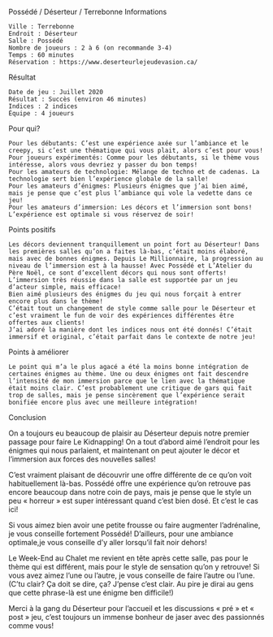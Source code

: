 
Possédé / Déserteur / Terrebonne
Informations

    Ville : Terrebonne
    Endroit : Déserteur
    Salle : Possédé
    Nombre de joueurs : 2 à 6 (on recommande 3-4)
    Temps : 60 minutes
    Réservation : https://www.deserteurlejeudevasion.ca/

 
Résultat

    Date de jeu : Juillet 2020
    Résultat : Succès (environ 46 minutes)
    Indices : 2 indices
    Équipe : 4 joueurs

Pour qui?

    Pour les débutants: C’est une expérience axée sur l’ambiance et le creepy, si c’est une thématique qui vous plait, alors c’est pour vous!
    Pour joueurs expérimentés: Comme pour les débutants, si le thème vous intéresse, alors vous devriez y passer du bon temps!
    Pour les amateurs de technologie: Mélange de techno et de cadenas. La technologie sert bien l’expérience globale de la salle!
    Pour les amateurs d’énigmes: Plusieurs énigmes que j’ai bien aimé, mais je pense que c’est plus l’ambiance qui vole la vedette dans ce jeu!
    Pour les amateurs d’immersion: Les décors et l’immersion sont bons! L’expérience est optimale si vous réservez de soir!

 Points positifs

    Les décors deviennent tranquillement un point fort au Déserteur! Dans les premières salles qu’on a faites là-bas, c’était moins élaboré, mais avec de bonnes énigmes. Depuis Le Millionnaire, la progression au niveau de l’immersion est à la hausse! Avec Possédé et L’Atelier du Père Noël, ce sont d’excellent décors qui nous sont offerts!
    L’immersion très réussie dans la salle est supportée par un jeu d’acteur simple, mais efficace!
    Bien aimé plusieurs des énigmes du jeu qui nous forçait à entrer encore plus dans le thème!
    C’était tout un changement de style comme salle pour le Déserteur et c’est vraiment le fun de voir des expériences différentes être offertes aux clients!
    J’ai adoré la manière dont les indices nous ont été donnés! C’était immersif et original, c’était parfait dans le contexte de notre jeu!

Points à améliorer

    Le point qui m’a le plus agacé a été la moins bonne intégration de certaines énigmes au thème. Une ou deux énigmes ont fait descendre l’intensité de mon immersion parce que le lien avec la thématique était moins clair. C’est probablement une critique de gars qui fait trop de salles, mais je pense sincèrement que l’expérience serait bonifiée encore plus avec une meilleure intégration!

Conclusion

On a toujours eu beaucoup de plaisir au Déserteur depuis notre premier passage pour faire Le Kidnapping! On a tout d’abord aimé l’endroit pour les énigmes qui nous parlaient, et maintenant on peut ajouter le décor et l’immersion aux forces des nouvelles salles!

C’est vraiment plaisant de découvrir une offre différente de ce qu’on voit habituellement là-bas. Possédé offre une expérience qu’on retrouve pas encore beaucoup dans notre coin de pays, mais je pense que le style un peu « horreur » est super intéressant quand c’est bien dosé. Et c’est le cas ici!

Si vous aimez bien avoir une petite frousse ou faire augmenter l’adrénaline, je vous conseille fortement Possédé! D’ailleurs, pour une ambiance optimale,je vous conseille d’y aller lorsqu’il fait noir dehors!

Le Week-End au Chalet me revient en tête après cette salle, pas pour le thème qui est différent, mais pour le style de sensation qu’on y retrouve! Si vous avez aimez l’une ou l’autre, je vous conseille de faire l’autre ou l’une. (C’tu clair? Ça doit se dire, ça? J’pense c’est clair. Au pire je dirai au gens que cette phrase-là est une énigme ben difficile!)

Merci à la gang du Déserteur pour l’accueil et les discussions « pré » et « post » jeu, c’est toujours un immense bonheur de jaser avec des passionnés comme vous!

